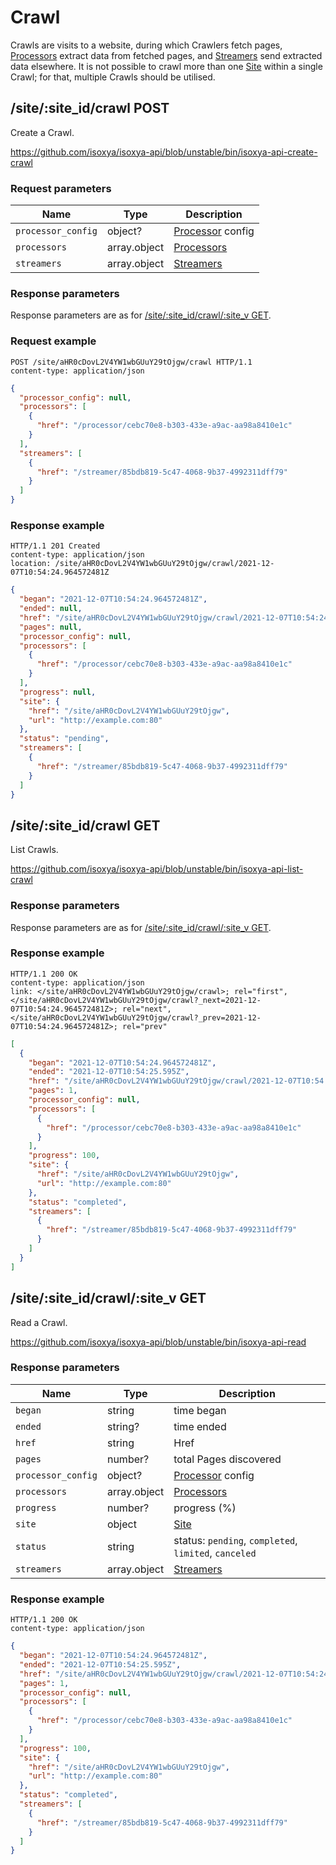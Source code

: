# Crawl

Crawls are visits to a website, during which Crawlers fetch pages, [Processors](Processor.md) extract data from fetched pages, and [Streamers](Streamer.md) send extracted data elsewhere. It is not possible to crawl more than one [Site](Site.md) within a single Crawl; for that, multiple Crawls should be utilised.


## /site/:site_id/crawl POST

Create a Crawl.

https://github.com/isoxya/isoxya-api/blob/unstable/bin/isoxya-api-create-crawl  

### Request parameters

| Name               | Type         | Description                      |
|--------------------|--------------|----------------------------------|
| `processor_config` | object?      | [Processor](Processor.md) config |
| `processors`       | array.object | [Processors](Processor.md)       |
| `streamers`        | array.object | [Streamers](Streamer.md)         |

### Response parameters

Response parameters are as for [/site/:site_id/crawl/:site_v GET](#sitesite_idcrawlsite_v-get).

### Request example

```http
POST /site/aHR0cDovL2V4YW1wbGUuY29tOjgw/crawl HTTP/1.1
content-type: application/json
```

```json
{
  "processor_config": null,
  "processors": [
    {
      "href": "/processor/cebc70e8-b303-433e-a9ac-aa98a8410e1c"
    }
  ],
  "streamers": [
    {
      "href": "/streamer/85bdb819-5c47-4068-9b37-4992311dff79"
    }
  ]
}
```

### Response example

```http
HTTP/1.1 201 Created
content-type: application/json
location: /site/aHR0cDovL2V4YW1wbGUuY29tOjgw/crawl/2021-12-07T10:54:24.964572481Z
```

```json
{
  "began": "2021-12-07T10:54:24.964572481Z",
  "ended": null,
  "href": "/site/aHR0cDovL2V4YW1wbGUuY29tOjgw/crawl/2021-12-07T10:54:24.964572481Z",
  "pages": null,
  "processor_config": null,
  "processors": [
    {
      "href": "/processor/cebc70e8-b303-433e-a9ac-aa98a8410e1c"
    }
  ],
  "progress": null,
  "site": {
    "href": "/site/aHR0cDovL2V4YW1wbGUuY29tOjgw",
    "url": "http://example.com:80"
  },
  "status": "pending",
  "streamers": [
    {
      "href": "/streamer/85bdb819-5c47-4068-9b37-4992311dff79"
    }
  ]
}
```


## /site/:site_id/crawl GET

List Crawls.

https://github.com/isoxya/isoxya-api/blob/unstable/bin/isoxya-api-list-crawl  

### Response parameters

Response parameters are as for [/site/:site_id/crawl/:site_v GET](#sitesite_idcrawlsite_v-get).

### Response example

```http
HTTP/1.1 200 OK
content-type: application/json
link: </site/aHR0cDovL2V4YW1wbGUuY29tOjgw/crawl>; rel="first", </site/aHR0cDovL2V4YW1wbGUuY29tOjgw/crawl?_next=2021-12-07T10:54:24.964572481Z>; rel="next", </site/aHR0cDovL2V4YW1wbGUuY29tOjgw/crawl?_prev=2021-12-07T10:54:24.964572481Z>; rel="prev"
```

```json
[
  {
    "began": "2021-12-07T10:54:24.964572481Z",
    "ended": "2021-12-07T10:54:25.595Z",
    "href": "/site/aHR0cDovL2V4YW1wbGUuY29tOjgw/crawl/2021-12-07T10:54:24.964572481Z",
    "pages": 1,
    "processor_config": null,
    "processors": [
      {
        "href": "/processor/cebc70e8-b303-433e-a9ac-aa98a8410e1c"
      }
    ],
    "progress": 100,
    "site": {
      "href": "/site/aHR0cDovL2V4YW1wbGUuY29tOjgw",
      "url": "http://example.com:80"
    },
    "status": "completed",
    "streamers": [
      {
        "href": "/streamer/85bdb819-5c47-4068-9b37-4992311dff79"
      }
    ]
  }
]
```


## /site/:site_id/crawl/:site_v GET

Read a Crawl.

https://github.com/isoxya/isoxya-api/blob/unstable/bin/isoxya-api-read  

### Response parameters

| Name               | Type         | Description                                           |
|--------------------|--------------|-------------------------------------------------------|
| `began`            | string       | time began                                            |
| `ended`            | string?      | time ended                                            |
| `href`             | string       | Href                                                  |
| `pages`            | number?      | total Pages discovered                                |
| `processor_config` | object?      | [Processor](Processor.md) config                      |
| `processors`       | array.object | [Processors](Processor.md)                            |
| `progress`         | number?      | progress (%)                                          |
| `site`             | object       | [Site](Site.md)                                       |
| `status`           | string       | status: `pending`, `completed`, `limited`, `canceled` |
| `streamers`        | array.object | [Streamers](Streamer.md)                              |

### Response example

```http
HTTP/1.1 200 OK
content-type: application/json
```

```json
{
  "began": "2021-12-07T10:54:24.964572481Z",
  "ended": "2021-12-07T10:54:25.595Z",
  "href": "/site/aHR0cDovL2V4YW1wbGUuY29tOjgw/crawl/2021-12-07T10:54:24.964572481Z",
  "pages": 1,
  "processor_config": null,
  "processors": [
    {
      "href": "/processor/cebc70e8-b303-433e-a9ac-aa98a8410e1c"
    }
  ],
  "progress": 100,
  "site": {
    "href": "/site/aHR0cDovL2V4YW1wbGUuY29tOjgw",
    "url": "http://example.com:80"
  },
  "status": "completed",
  "streamers": [
    {
      "href": "/streamer/85bdb819-5c47-4068-9b37-4992311dff79"
    }
  ]
}
```
